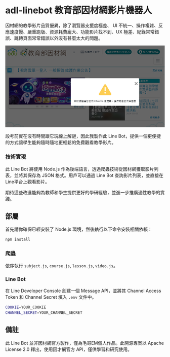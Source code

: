 # adl-linebot 教育部因材網影片機器人

因材網的教學影片品質優異，除了瀏覽器支援度極差、 UI 不統一、操作複雜、反應速度慢、嚴重跑版、資源耗費龐大、功能影片找不到、UX 極差、紀錄常常錯誤、跳轉頁面常常錯誤以外沒有甚麼太大的問題。

![頂級 UI](ui.png)

段考前實在沒有時間跟它玩線上解謎，因此我製作此 Line Bot，提供一個更便捷的方式讓學生能夠隨時隨地更輕鬆的免費觀看教學影片。

### 技術實現

此 Line Bot 將使用 Node.js 作為後端語言，透過爬蟲技術從因材網獲取影片列表，並將其保存為 JSON 格式。用戶可以通過 Line Bot 查詢影片列表，並直接在Line平台上觀看影片。

期待這些改進能夠為教師和學生提供更好的學研經驗，並進一步推廣適性教學的實踐。

## 部屬

首先請你確保已經安裝了 Node.js 環境，然後執行以下命令安裝相關依賴：

```bash
npm install
```

### 爬蟲

依序執行 `subject.js`, `course.js`, `lesson.js`, `video.js`。

### Line Bot

在 Line Developer Console 創建一個 Message API，並將其 Channel Access Token 和 Channel Secret 填入 `.env` 文件中。

```bash
COOKIE=YOUR_COOKIE
CHANNEL_SECRET=YOUR_CHANNEL_SECRET
```

## 備註

此 Line Bot 並非因材網官方製作，僅為毛哥EM個人作品。此開源專案以 Apache License 2.0 釋出，使用因才網官方 API，僅供學習和研究使用。